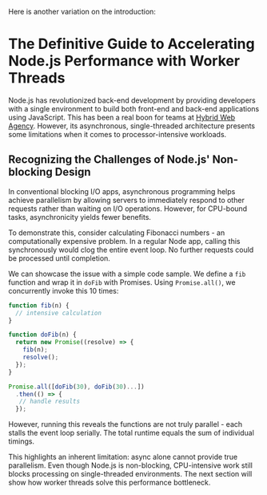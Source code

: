 Here is another variation on the introduction:

# The Definitive Guide to Accelerating Node.js Performance with Worker Threads

Node.js has revolutionized back-end development by providing developers with a single environment to build both front-end and back-end applications using JavaScript. This has been a real boon for teams at [Hybrid Web Agency](https://hybridwebagency.com/). However, its asynchronous, single-threaded architecture presents some limitations when it comes to processor-intensive workloads.

## Recognizing the Challenges of Node.js' Non-blocking Design

In conventional blocking I/O apps, asynchronous programming helps achieve parallelism by allowing servers to immediately respond to other requests rather than waiting on I/O operations. However, for CPU-bound tasks, asynchronicity yields fewer benefits.

To demonstrate this, consider calculating Fibonacci numbers - an computationally expensive problem. In a regular Node app, calling this synchronously would clog the entire event loop. No further requests could be processed until completion. 

We can showcase the issue with a simple code sample. We define a `fib` function and wrap it in `doFib` with Promises. Using `Promise.all()`, we concurrently invoke this 10 times:

```js
function fib(n) {
  // intensive calculation
}

function doFib(n) {
  return new Promise((resolve) => {
    fib(n); 
    resolve();
  });
}

Promise.all([doFib(30), doFib(30)...])
  .then(() => {
   // handle results
  });
```

However, running this reveals the functions are not truly parallel - each stalls the event loop serially. The total runtime equals the sum of individual timings.

This highlights an inherent limitation: async alone cannot provide true parallelism. Even though Node.js is non-blocking, CPU-intensive work still blocks processing on single-threaded environments. The next section will show how worker threads solve this performance bottleneck.
